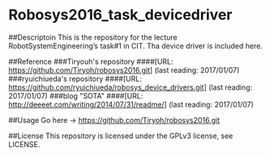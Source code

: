 Robosys2016_task_devicedriver
=============================

##Descriptoin
This is the repository for the lecture RobotSystemEngineering’s task#1 in CIT.
Tha device driver is included here.


##Reference
###Tiryouh's repository 
####[URL: https://github.com/Tiryoh/robosys2016.git] (last reading: 2017/01/07)
###ryuichiueda's repository
####[URL: https://github.com/ryuichiueda/robosys_device_drivers.git] (last reading: 2017/01/07)
###blog "SOTA" 
####[URL: http://deeeet.com/writing/2014/07/31/readme/] (last reading: 2017/01/07)

##Usage
Go here → https://github.com/Tiryoh/robosys2016.git

##License
This repository is licensed under the GPLv3 license, see LICENSE.

